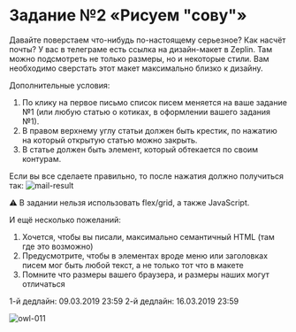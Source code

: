 # Задание №2 «Рисуем "сову"»

Давайте поверстаем что-нибудь по-настоящему серьезное? Как насчёт почты? У вас в телеграме есть ссылка на дизайн-макет в Zeplin. Там можно подсмотреть не только размеры, но и некоторые стили. Вам необходимо сверстать этот макет максимально близко к дизайну.

Дополнительные условия:
1. По клику на первое письмо список писем меняется на ваше задание №1 (или любую статью о котиках, в оформлении вашего задания №1).
2. В правом верхнему углу статьи должен быть крестик, по нажатию на который открытую статью можно закрыть.
3. В статье должен быть элемент, который обтекается по своим контурам.

Если вы все сделаете правильно, то после нажатия должно получиться так:
![mail-result](https://user-images.githubusercontent.com/357689/53687401-46b7d000-3d45-11e9-8c61-a4876edc9a97.jpg)

:warning: В задании нельзя использовать flex/grid, а также JavaScript.

И ещё несколько пожеланий:
1. Хочется, чтобы вы писали, максимально семантичный HTML (там где это возможно)
2. Предусмотрите, чтобы в элементах вроде меню или заголовках писем мог быть любой текст, а не только тот что в макете
3. Помните что размеры вашего браузера, и размеры наших могут отличаться

1-й дедлайн: 09.03.2019 23:59
2-й дедлайн: 16.03.2019 23:59

![owl-011](https://user-images.githubusercontent.com/357689/53687087-24bc4e80-3d41-11e9-9d80-cfe188679aed.png)
